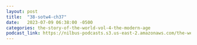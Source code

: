 ```yaml
---
layout: post
title:  "38-sotw4-ch37"
date:   2023-07-09 06:38:00 -0500
categories: the-story-of-the-world-vol-4-the-modern-age
podcast_link: https://nilbus-podcasts.s3.us-east-2.amazonaws.com/the-well-trained-mind/The%20Story%20of%20the%20World%20Vol.%204%20The%20Modern%20Age/38-sotw4-ch37.mp3
---
```

